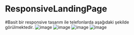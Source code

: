# ResponsiveLandingPage

 #Basit bir responsive tasarım ile telefonlarda aşağıdaki şekilde görülmektedir. 
![image](https://user-images.githubusercontent.com/76954136/125621245-b08e8b78-c7c9-442d-b88d-62b77fa2ae3d.png)
![image](https://user-images.githubusercontent.com/76954136/125621458-578417fc-d142-4363-b492-b203f1c94d82.png)
![image](https://user-images.githubusercontent.com/76954136/125621496-c8f5a2b8-72c1-41f6-9620-1e796a54240e.png)
![image](https://user-images.githubusercontent.com/76954136/125621526-66890af3-69b1-45db-8d06-5bac3ae1afd7.png)

